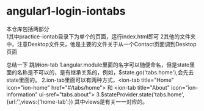 # angular1-login-iontabs

本仓库包括两部分  
1其中practice-iontab目录下为单个的页面，运行index.html即可
2其他的文件夹中，注意Desktop文件夹，他是主要的文件关于从一个Contact页面调到Desktop页面



总结一下  跳转ion-tab
  1.angular.module里面的名字可以随便命名，但是state里面的名称是不可以的，是有继承关系的，例如，$state.go('tabs.home'),会先去state里面的。
  2.ion-tab里面可以有两种方式，<ion-tab title="Home" icon="ion-home" href="#/tabs/home">  和
    <ion-tab title="About" icon="ion-information"  ui-sref="tabs.about">
  3.$stateProvider.state('tabs.home',{url:'',views:{'home-tab':})  其中views是有关<ion-nav-view name='home-tab'>一一对应的。
  
